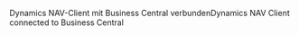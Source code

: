<span data-ttu-id="712c1-101">Dynamics NAV-Client mit Business Central verbunden</span><span class="sxs-lookup"><span data-stu-id="712c1-101">Dynamics NAV Client connected to Business Central</span></span>